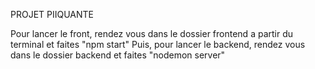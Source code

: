 

PROJET PIIQUANTE

Pour lancer le front, rendez vous dans le dossier frontend a partir du terminal et faites "npm start" 
Puis, pour lancer le backend, rendez vous dans le dossier backend et faites "nodemon server"

